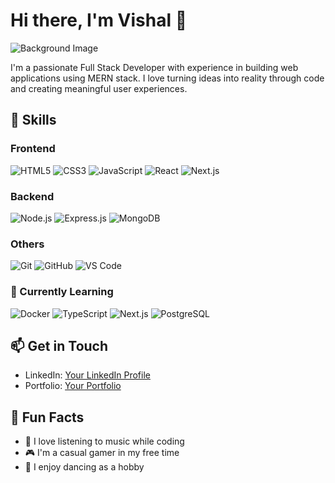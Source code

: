 # Hi there, I'm Vishal 👋

![Background Image](https://media4.giphy.com/media/yAGIvCiwPJn5C/200.webp?cid=ecf05e47b58docg5epf20lds19s63xoody0325spbuyqtkpp&ep=v1_gifs_search&rid=200.webp&ct=g)

I'm a passionate Full Stack Developer with experience in building web applications using MERN stack. I love turning ideas into reality through code and creating meaningful user experiences. 

## 🚀 Skills

### Frontend
![HTML5](https://img.shields.io/badge/-HTML5-E34F26?logo=html5&logoColor=white&style=flat)
![CSS3](https://img.shields.io/badge/-CSS3-1572B6?logo=css3&logoColor=white&style=flat)
![JavaScript](https://img.shields.io/badge/-JavaScript-F7DF1E?logo=javascript&logoColor=black&style=flat)
![React](https://img.shields.io/badge/-React-61DAFB?logo=react&logoColor=white&style=flat)
![Next.js](https://img.shields.io/badge/-Next.js-000000?logo=next.js&logoColor=white&style=flat)


### Backend
![Node.js](https://img.shields.io/badge/-Node.js-339933?logo=node.js&logoColor=white&style=flat)
![Express.js](https://img.shields.io/badge/-Express.js-000000?logo=express&logoColor=white&style=flat)
![MongoDB](https://img.shields.io/badge/-MongoDB-436850?logo=mongodb&logoColor=white&style=flat)

### Others
![Git](https://img.shields.io/badge/-Git-F05032?logo=git&logoColor=white&style=flat)
![GitHub](https://img.shields.io/badge/-GitHub-181717?logo=github&logoColor=white&style=flat)
![VS Code](https://img.shields.io/badge/-VS%20Code-007ACC?logo=visual-studio-code&logoColor=white&style=flat)


### 🌱 Currently Learning

 ![Docker](https://img.shields.io/badge/-Docker-2496ED?logo=docker&logoColor=white&style=flat)
![TypeScript](https://img.shields.io/badge/-TypeScript-1C1678?logo=visual-studio-code&logoColor=white&style=flat)
![Next.js](https://img.shields.io/badge/-Next.js-000000?logo=next.js&logoColor=white&style=flat)
![PostgreSQL](https://img.shields.io/badge/-PostgreSQL-336791?logo=postgresql&logoColor=white&style=flat)


## 📫 Get in Touch

- LinkedIn: [Your LinkedIn Profile](https://www.linkedin.com/in/vishal-ramteke95/)
- Portfolio: [Your Portfolio](https://3d-portfolio-vishal-ramteke.vercel.app/)

## 💬 Fun Facts

- 🎵 I love listening to music while coding
- 🎮 I'm a casual gamer in my free time
- 📸 I enjoy dancing as a hobby



<!--
**vishal2819/vishal2819** is a ✨ _special_ ✨ repository because its `README.md` (this file) appears on your GitHub profile.

Here are some ideas to get you started:

- 🔭 I’m currently working on ...
- 🌱 I’m currently learning ...
- 👯 I’m looking to collaborate on ...
- 🤔 I’m looking for help with ...
- 💬 Ask me about ...
- 📫 How to reach me: ...
- 😄 Pronouns: ...
- ⚡ Fun fact: ...
-->
